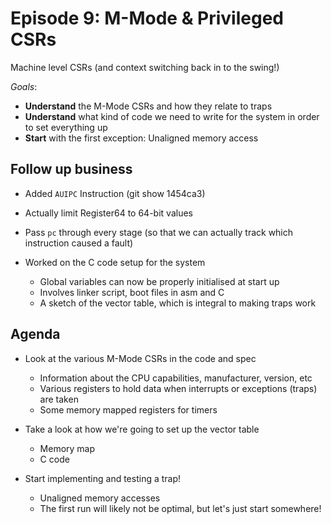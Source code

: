 # Episode 9: M-Mode & Privileged CSRs

Machine level CSRs (and context switching back in to the swing!)

*Goals*:

- **Understand**  the M-Mode CSRs and how they relate to traps
- **Understand**  what kind of code we need to write for the system in order to set everything up
- **Start**       with the first exception: Unaligned memory access

## Follow up business

- Added `AUIPC` Instruction (git show 1454ca3)
- Actually limit Register64 to 64-bit values
- Pass `pc` through every stage (so that we can actually track which instruction caused a fault)

- Worked on the C code setup for the system
  - Global variables can now be properly initialised at start up
  - Involves linker script, boot files in asm and C
  - A sketch of the vector table, which is integral to making traps work

## Agenda

- Look at the various M-Mode CSRs in the code and spec
  - Information about the CPU capabilities, manufacturer, version, etc
  - Various registers to hold data when interrupts or exceptions (traps) are taken
  - Some memory mapped registers for timers

- Take a look at how we're going to set up the vector table
  - Memory map
  - C code

- Start implementing and testing a trap!
  - Unaligned memory accesses
  - The first run will likely not be optimal, but let's just start somewhere!

